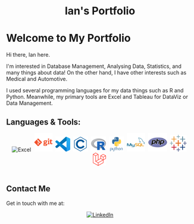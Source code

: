 <h1 align="center">Ian's Portfolio</h1>

# Welcome to My Portfolio

Hi there, Ian here.

I'm interested in Database Management, Analysing Data, Statistics, and many things about data! On the other hand, I have other interests such as Medical and Automotive.

I used several programming languages for my data things such as R and Python. Meanwhile, my primary tools are Excel and Tableau for DataViz or Data Management.

## Languages & Tools:

<div align="center">
  <img src="https://github.com/sempostma/office365-icons/blob/master/svg/excel.svg" title="Excel" alt="Excel" width="37.5" height="37.5"/>&nbsp;
  <img src="https://github.com/devicons/devicon/blob/master/icons/git/git-plain-wordmark.svg" title="Git" alt="Git" width="50" height="50"/>&nbsp;
  <img src="https://github.com/devicons/devicon/blob/master/icons/vscode/vscode-original.svg" title="VSC" alt="VSC" width="40" height="40"/>&nbsp;
  <img src="https://github.com/devicons/devicon/blob/master/icons/c/c-line.svg" title="C" alt="C" width="40" height="40"/>&nbsp;
  <img src="https://github.com/devicons/devicon/blob/master/icons/r/r-original.svg" title="R" alt="R" width="40" height="40"/>&nbsp;
  <img src="https://github.com/devicons/devicon/blob/master/icons/python/python-original-wordmark.svg" title="Py" alt="Py" width="40" height="40"/>&nbsp;
  <img src="https://github.com/devicons/devicon/blob/master/icons/mysql/mysql-original-wordmark.svg" title="MySQL" alt="MySQL" width="50" height="50"/>&nbsp;
  <img src="https://github.com/devicons/devicon/blob/master/icons/php/php-original.svg" title="PHP" alt="PHP" width="50" height="50"/>&nbsp;
  <img src="tableau-software.svg" title="Tableau" alt="Tableau" width="45" height="45"/>&nbsp;
  <img src="laravel.svg" title="Laravel" alt="Laravel" width="35" height="35"/>&nbsp;
</div>
<br>

## Contact Me

Get in touch with me at:

<div align="center">
    <a href="https://www.linkedin.com/in/pristian-budi-dharmawan/">
        <img src="https://www.vectorlogo.zone/logos/linkedin/linkedin-icon.svg" title="LinkedIn" alt="LinkedIn" width="35" height="35">
    </a>
</div>

